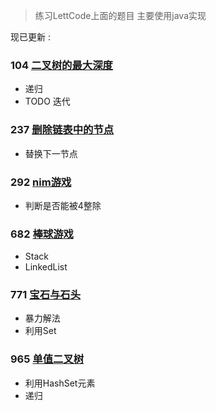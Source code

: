 
>练习LettCode上面的题目 主要使用java实现

现已更新 : 

### 104 [二叉树的最大深度](https://github.com/fantasygg/LettCode-Practice/blob/master/src/main/java/lettcode/maximum_depth_of_binaryTree/Solution.java)

- 递归
- TODO 迭代
 
### 237 [删除链表中的节点](https://github.com/fantasygg/LettCode-Practice/blob/master/src/main/java/lettcode/delete_node_in_a_linkedList/Solution.java)
 
- 替换下一节点

### 292 [nim游戏](https://github.com/fantasygg/LettCode-Practice/blob/master/src/main/java/lettcode/nim_game/Solution.java)

- 判断是否能被4整除


### 682 [棒球游戏](https://github.com/fantasygg/LettCode-Practice/blob/master/src/main/java/lettcode/baseball_game/Solution.java)

- Stack
- LinkedList

### 771 [宝石与石头](https://github.com/fantasygg/LettCode-Practice/blob/master/src/main/java/lettcode/jewels_and_stones/Solution.java)         

- 暴力解法
- 利用Set

### 965 [单值二叉树](https://github.com/fantasygg/LettCode-Practice/blob/master/src/main/java/lettcode/univalued_binary_tree/Solution.java)

- 利用HashSet元素
- 递归